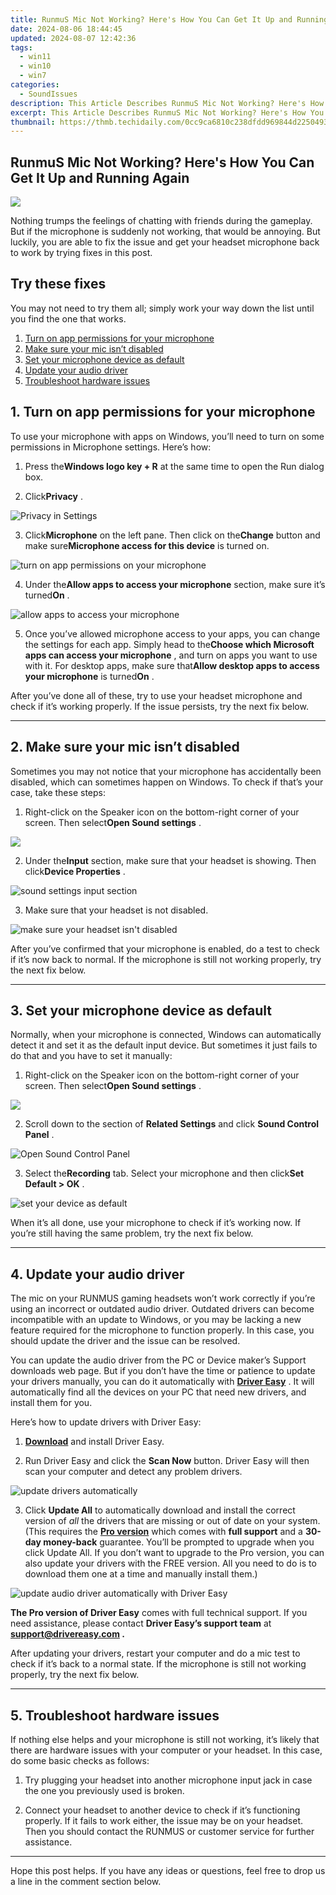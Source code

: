 ```yaml
---
title: RunmuS Mic Not Working? Here's How You Can Get It Up and Running Again
date: 2024-08-06 18:44:45
updated: 2024-08-07 12:42:36
tags:
  - win11
  - win10
  - win7
categories:
  - SoundIssues
description: This Article Describes RunmuS Mic Not Working? Here's How You Can Get It Up and Running Again
excerpt: This Article Describes RunmuS Mic Not Working? Here's How You Can Get It Up and Running Again
thumbnail: https://thmb.techidaily.com/0cc9ca6810c238dfdd969844d2250493a479c3321512aa3c39ef7570f30da978.jpg
---
```


## RunmuS Mic Not Working? Here's How You Can Get It Up and Running Again

![](https://images.drivereasy.com/wp-content/uploads/2021/02/featured-image-3-961x1200.jpg)

 Nothing trumps the feelings of chatting with friends during the gameplay. But if the microphone is suddenly not working, that would be annoying. But luckily, you are able to fix the issue and get your headset microphone back to work by trying fixes in this post.

## Try these fixes

 You may not need to try them all; simply work your way down the list until you find the one that works.

1. [Turn on app permissions for your microphone](https://tools.techidaily.com/drivereasy/download/)
2. [Make sure your mic isn’t disabled](https://tools.techidaily.com/drivereasy/download/)
3. [Set your microphone device as default](https://tools.techidaily.com/drivereasy/download/)
4. [Update your audio driver](https://tools.techidaily.com/drivereasy/download/)
5. [Troubleshoot hardware issues](https://tools.techidaily.com/drivereasy/download/)

## 1\. Turn on app permissions for your microphone

 To use your microphone with apps on Windows, you’ll need to turn on some permissions in Microphone settings. Here’s how:

 1) Press the**Windows logo key + R** at the same time to open the Run dialog box.

 2) Click**Privacy** .  
  
![Privacy in Settings](https://images.drivereasy.com/wp-content/uploads/2021/02/privacy.png)

 3) Click**Microphone** on the left pane. Then click on the**Change** button and make sure**Microphone access for this device** is turned on.  
  
![turn on app permissions on your microphone](https://images.drivereasy.com/wp-content/uploads/2021/02/turn-on-app-permissions-for-your-micropho0ne.png)

 4) Under the**Allow apps to access your microphone** section, make sure it’s turned**On** .  
  
![allow apps to access your microphone](https://images.drivereasy.com/wp-content/uploads/2021/02/allow-apps-to-access-your-microphone.png)

 5) Once you’ve allowed microphone access to your apps, you can change the settings for each app. Simply head to the**Choose which Microsoft apps can access your microphone** , and turn on apps you want to use with it. For desktop apps, make sure that**Allow desktop apps to access your microphone** is turned**On** .

 After you’ve done all of these, try to use your headset microphone and check if it’s working properly. If the issue persists, try the next fix below.

---

## 2\. Make sure your mic isn’t disabled

 Sometimes you may not notice that your microphone has accidentally been disabled, which can sometimes happen on Windows. To check if that’s your case, take these steps:

 1) Right-click on the Speaker icon on the bottom-right corner of your screen. Then select**Open Sound settings** .

![](https://images.drivereasy.com/wp-content/uploads/2021/02/open-sound-settings.png)

 2) Under the**Input** section, make sure that your headset is showing. Then click**Device Properties** .  
  
![sound settings input section](https://images.drivereasy.com/wp-content/uploads/2021/02/Input-section-1.png)

 3) Make sure that your headset is not disabled.  
  
![make sure your headset isn't disabled](https://images.drivereasy.com/wp-content/uploads/2021/02/make-sure-your-headset-isnt-disabled.png)

 After you’ve confirmed that your microphone is enabled, do a test to check if it’s now back to normal. If the microphone is still not working properly, try the next fix below.

---

## 3\. Set your microphone device as default

 Normally, when your microphone is connected, Windows can automatically detect it and set it as the default input device. But sometimes it just fails to do that and you have to set it manually:

 1) Right-click on the Speaker icon on the bottom-right corner of your screen. Then select**Open Sound settings** .

![](https://images.drivereasy.com/wp-content/uploads/2021/02/open-sound-settings.png)

 2) Scroll down to the section of **Related Settings** and click **Sound Control Panel** .  
  
![Open Sound Control Panel](https://images.drivereasy.com/wp-content/uploads/2021/02/sound-control-panel.png)

 3) Select the**Recording** tab. Select your microphone and then click**Set Default > OK** .  
  
![set your device as default](https://images.drivereasy.com/wp-content/uploads/2021/02/set-it-as-default.png)

 When it’s all done, use your microphone to check if it’s working now. If you’re still having the same problem, try the next fix below.

---

## 4\. Update your audio driver

 The mic on your RUNMUS gaming headsets won’t work correctly if you’re using an incorrect or outdated audio driver. Outdated drivers can become incompatible with an update to Windows, or you may be lacking a new feature required for the microphone to function properly. In this case, you should update the driver and the issue can be resolved.

 You can update the audio driver from the PC or Device maker’s Support downloads web page. But if you don’t have the time or patience to update your drivers manually, you can do it automatically with **[Driver Easy](https://tools.techidaily.com/drivereasy/download/)**  . It will automatically find all the devices on your PC that need new drivers, and install them for you.

Here’s how to update drivers with Driver Easy:

 1) **[Download](https://tools.techidaily.com/drivereasy/download/)**  and install Driver Easy.

 2) Run Driver Easy and click the **Scan Now** button. Driver Easy will then scan your computer and detect any problem drivers.

![update drivers automatically](https://images.drivereasy.com/wp-content/uploads/2020/09/scan-now-driver-easy-1.png)

 3) Click **Update All** to automatically download and install the correct version of _all_ the drivers that are missing or out of date on your system.  
 (This requires the **[Pro version](https://tools.techidaily.com/drivereasy/download/)**  which comes with **full support**  and a **30-day money-back**  guarantee. You’ll be prompted to upgrade when you click Update All. If you don’t want to upgrade to the Pro version, you can also update your drivers with the FREE version. All you need to do is to download them one at a time and manually install them.)

![update audio driver automatically with Driver Easy](https://images.drivereasy.com/wp-content/uploads/2020/12/update-audio-driver-automatically-with-Driver-Easy.png)

**The Pro version of Driver Easy** comes with full technical support. If you need assistance, please contact **Driver Easy’s support team** at **[support@drivereasy.com](https://tools.techidaily.com/drivereasy/download/) .**

 After updating your drivers, restart your computer and do a mic test to check if it’s back to a normal state. If the microphone is still not working properly, try the next fix below.

---

## 5\. Troubleshoot hardware issues

 If nothing else helps and your microphone is still not working, it’s likely that there are hardware issues with your computer or your headset. In this case, do some basic checks as follows:

 1) Try plugging your headset into another microphone input jack in case the one you previously used is broken.

 2) Connect your headset to another device to check if it’s functioning properly. If it fails to work either, the issue may be on your headset. Then you should contact the RUNMUS or customer service for further assistance.

---

 Hope this post helps. If you have any ideas or questions, feel free to drop us a line in the comment section below.

<ins class="adsbygoogle"
     style="display:block"
     data-ad-format="autorelaxed"
     data-ad-client="ca-pub-7571918770474297"
     data-ad-slot="1223367746"></ins>



<ins class="adsbygoogle"
     style="display:block"
     data-ad-client="ca-pub-7571918770474297"
     data-ad-slot="8358498916"
     data-ad-format="auto"
     data-full-width-responsive="true"></ins>

